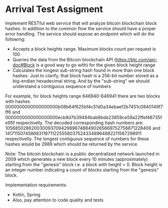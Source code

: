 # Arrival Test Assigment

Implement RESTful web service that will analyze bitcoin blockchain block hashes. In addition to the common flow the service should have a proper error handling.
The service should expose an endpoint which will do the following:

- Accepts a block heights range. Maximum blocks count per request is 100
- Queries the data from the Bitcoin blockchain API (https://btc.com/api-doc#Block is a good way to go with) for the given block height range
- Calculates the longest sub-string hash found in more than one block hashes. Just to clarify, that block hash is a 256-bit number stored as a big-endian hexadecimal string. And by the "sub-string" we should understand a contiguous sequence of numbers

For example, for block heights range 646940-646941 there are two blocks with hashes 0000000000000000000b08b64f625bf4c51d0a34ebaef2b7451c0840149f7ff6 and 0000000000000000000ecb9d7b39484bab8bde23859ce59a22ffef46735fe95f respectivelly.
The decoded corresponding hash numbers are: 1056850286200300937094298967488490265669752758871228406 and 1417115074586831187112255580375243348964882211567298911 respectivelly.
The longest contiguous sequence of numbers for these hashes would be 2989 which should be returned by the service.

Note:
The bitcoin blockchain is a public decentralized network launched in 2009 which generates a new block every 10 minutes (approximately) starting from the "genesis" block i.e. a block with height = 0.
Block height is an integer number indicating a count of blocks starting from the "genesis" block.

Implementation requirements:
- Kotlin, Spring
- Also, pay attention to code quality and tests